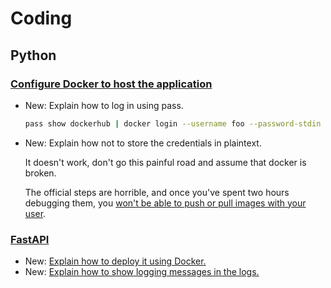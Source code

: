# Coding

## Python

### [Configure Docker to host the application](docker.md)

* New: Explain how to log in using pass.

    ```bash
    pass show dockerhub | docker login --username foo --password-stdin
    ```

* New: Explain how not to store the credentials in plaintext.

    It doesn't work, don't go this painful road and assume that docker is broken.
    
    The official steps are horrible, and once you've spent two hours debugging
    them, you [won't be able to push or pull images with your
    user](https://github.com/docker/docker-credential-helpers/issues/154).

### [FastAPI](fastapi.md)

* New: [Explain how to deploy it using Docker.](fastapi.md#deploy-with-docker)
* New: [Explain how to show logging messages in the logs.](fastapi.md#logging)